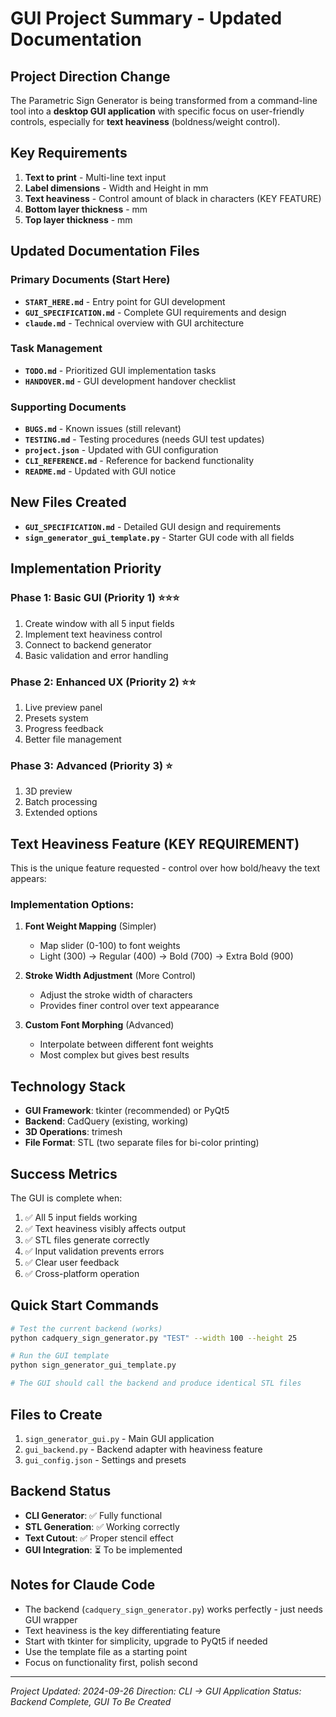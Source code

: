 # GUI Project Summary - Updated Documentation

## Project Direction Change
The Parametric Sign Generator is being transformed from a command-line tool into a **desktop GUI application** with specific focus on user-friendly controls, especially for **text heaviness** (boldness/weight control).

## Key Requirements
1. **Text to print** - Multi-line text input
2. **Label dimensions** - Width and Height in mm
3. **Text heaviness** - Control amount of black in characters (KEY FEATURE)
4. **Bottom layer thickness** - mm
5. **Top layer thickness** - mm

## Updated Documentation Files

### Primary Documents (Start Here)
- **`START_HERE.md`** - Entry point for GUI development
- **`GUI_SPECIFICATION.md`** - Complete GUI requirements and design
- **`claude.md`** - Technical overview with GUI architecture

### Task Management
- **`TODO.md`** - Prioritized GUI implementation tasks
- **`HANDOVER.md`** - GUI development handover checklist

### Supporting Documents
- **`BUGS.md`** - Known issues (still relevant)
- **`TESTING.md`** - Testing procedures (needs GUI test updates)
- **`project.json`** - Updated with GUI configuration
- **`CLI_REFERENCE.md`** - Reference for backend functionality
- **`README.md`** - Updated with GUI notice

## New Files Created
- **`GUI_SPECIFICATION.md`** - Detailed GUI design and requirements
- **`sign_generator_gui_template.py`** - Starter GUI code with all fields

## Implementation Priority

### Phase 1: Basic GUI (Priority 1) ⭐⭐⭐
1. Create window with all 5 input fields
2. Implement text heaviness control
3. Connect to backend generator
4. Basic validation and error handling

### Phase 2: Enhanced UX (Priority 2) ⭐⭐
1. Live preview panel
2. Presets system
3. Progress feedback
4. Better file management

### Phase 3: Advanced (Priority 3) ⭐
1. 3D preview
2. Batch processing
3. Extended options

## Text Heaviness Feature (KEY REQUIREMENT)
This is the unique feature requested - control over how bold/heavy the text appears:

### Implementation Options:
1. **Font Weight Mapping** (Simpler)
   - Map slider (0-100) to font weights
   - Light (300) → Regular (400) → Bold (700) → Extra Bold (900)

2. **Stroke Width Adjustment** (More Control)
   - Adjust the stroke width of characters
   - Provides finer control over text appearance

3. **Custom Font Morphing** (Advanced)
   - Interpolate between different font weights
   - Most complex but gives best results

## Technology Stack
- **GUI Framework**: tkinter (recommended) or PyQt5
- **Backend**: CadQuery (existing, working)
- **3D Operations**: trimesh
- **File Format**: STL (two separate files for bi-color printing)

## Success Metrics
The GUI is complete when:
1. ✅ All 5 input fields working
2. ✅ Text heaviness visibly affects output
3. ✅ STL files generate correctly
4. ✅ Input validation prevents errors
5. ✅ Clear user feedback
6. ✅ Cross-platform operation

## Quick Start Commands
```bash
# Test the current backend (works)
python cadquery_sign_generator.py "TEST" --width 100 --height 25

# Run the GUI template
python sign_generator_gui_template.py

# The GUI should call the backend and produce identical STL files
```

## Files to Create
1. `sign_generator_gui.py` - Main GUI application
2. `gui_backend.py` - Backend adapter with heaviness feature
3. `gui_config.json` - Settings and presets

## Backend Status
- **CLI Generator**: ✅ Fully functional
- **STL Generation**: ✅ Working correctly
- **Text Cutout**: ✅ Proper stencil effect
- **GUI Integration**: ⏳ To be implemented

## Notes for Claude Code
- The backend (`cadquery_sign_generator.py`) works perfectly - just needs GUI wrapper
- Text heaviness is the key differentiating feature
- Start with tkinter for simplicity, upgrade to PyQt5 if needed
- Use the template file as a starting point
- Focus on functionality first, polish second

---
*Project Updated: 2024-09-26*
*Direction: CLI → GUI Application*
*Status: Backend Complete, GUI To Be Created*
